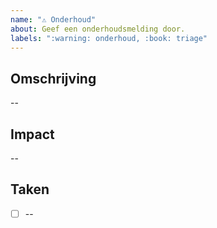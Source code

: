 ```yaml
---
name: "⚠️ Onderhoud"
about: Geef een onderhoudsmelding door.
labels: ":warning: onderhoud, :book: triage"
---
```


## Omschrijving

--

## Impact

--

## Taken

- [ ] --
